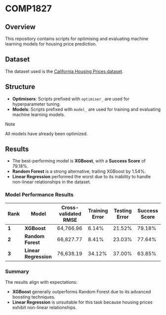 # COMP1827

## Overview

This repository contains scripts for optimising and evaluating machine learning
models for housing price prediction.

## Dataset

The dataset used is the
[California Housing Prices dataset](https://www.kaggle.com/datasets/camnugent/california-housing-prices).

## Structure

- **Optimisers**: Scripts prefixed with `optimiser_` are used for hyperparameter
  tuning.
- **Models**: Scripts prefixed with `model_` are used for training and
  evaluating machine learning models.

> [!NOTE]
>
> All models have already been optimized.

## Results

- The best-performing model is **XGBoost**, with a **Success Score** of 79.18%.
- **Random Forest** is a strong alternative, trailing XGBoost by 1.54%.
- **Linear Regression** performed the worst due to its inability to handle
  non-linear relationships in the dataset.

### Model Performance Results

| **Rank** | **Model**             | **Cross-validated RMSE** | **Training Error** | **Testing Error** | **Success Score** |
| -------- | --------------------- | ------------------------ | ------------------ | ----------------- | ----------------- |
| **1**    | **XGBoost**           | 64,766.96                | 6.14%              | 21.52%            | 79.18%            |
| **2**    | **Random Forest**     | 66,827.77                | 8.41%              | 23.03%            | 77.64%            |
| **3**    | **Linear Regression** | 76,638.19                | 34.12%             | 37.00%            | 63.85%            |

### Summary

The results align with expectations:

- **XGBoost** generally outperforms Random Forest due to its advanced boosting
  techniques.
- **Linear Regression** is unsuitable for this task because housing prices
  exhibit non-linear relationships.

